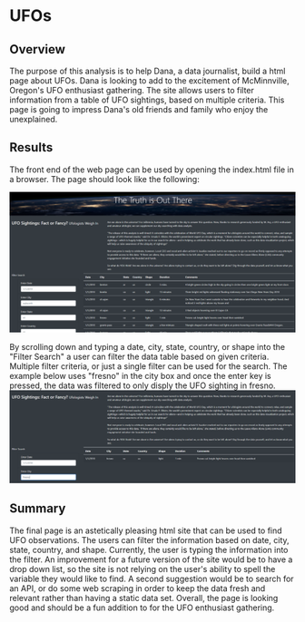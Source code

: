 # UFOs

## Overview
The purpose of this analysis is to help Dana, a data journalist, build a html page about UFOs. Dana is looking to add to the excitement of McMinnville, Oregon's UFO enthusiast gathering. The site allows users to filter information from a table of UFO sightings, based on multiple criteria. This page is going to impress Dana's old friends and family who enjoy the unexplained.  

## Results
The front end of the web page can be used by opening the index.html file in a browser. The page should look like the following:

![Page_Overview](/Resources/overview.png)

By scrolling down and typing a date, city, state, country, or shape into the "Filter Search" a user can filter the data table based on given criteria. Multiple filter criteria, or just a single filter can be used for the search. The example below uses "fresno" in the city box and once the enter key is pressed, the data was filtered to only disply the UFO sighting in fresno. 
![Filtered_Example](/Resources/filtered.png)

## Summary
The final page is an astetically pleasing html site that can be used to find UFO observations. The users can filter the information based on date, city, state, country, and shape. Currently, the user is typing the information into the filter. An improvement for a future version of the site would be to have a drop down list, so the site is not relying on the user's ability to spell the variable they would like to find. A second suggestion would be to search for an API, or do some web scraping in order to keep the data fresh and relevant rather than having a static data set. Overall, the page is looking good and should be a fun addition to for the UFO enthusiast gathering. 
